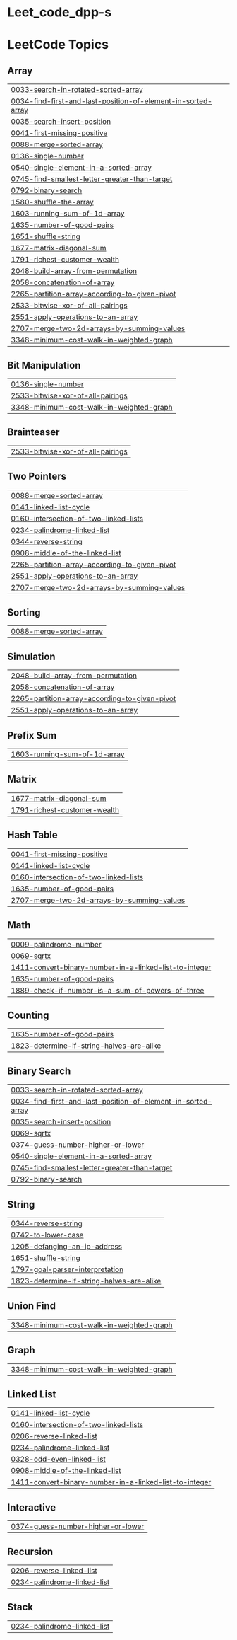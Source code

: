 # Leet_code_dpp-s
<!---LeetCode Topics Start-->
# LeetCode Topics
## Array
|  |
| ------- |
| [0033-search-in-rotated-sorted-array](https://github.com/bhavishyaverma450/Leet_code_dpp-s/tree/master/0033-search-in-rotated-sorted-array) |
| [0034-find-first-and-last-position-of-element-in-sorted-array](https://github.com/bhavishyaverma450/Leet_code_dpp-s/tree/master/0034-find-first-and-last-position-of-element-in-sorted-array) |
| [0035-search-insert-position](https://github.com/bhavishyaverma450/Leet_code_dpp-s/tree/master/0035-search-insert-position) |
| [0041-first-missing-positive](https://github.com/bhavishyaverma450/Leet_code_dpp-s/tree/master/0041-first-missing-positive) |
| [0088-merge-sorted-array](https://github.com/bhavishyaverma450/Leet_code_dpp-s/tree/master/0088-merge-sorted-array) |
| [0136-single-number](https://github.com/bhavishyaverma450/Leet_code_dpp-s/tree/master/0136-single-number) |
| [0540-single-element-in-a-sorted-array](https://github.com/bhavishyaverma450/Leet_code_dpp-s/tree/master/0540-single-element-in-a-sorted-array) |
| [0745-find-smallest-letter-greater-than-target](https://github.com/bhavishyaverma450/Leet_code_dpp-s/tree/master/0745-find-smallest-letter-greater-than-target) |
| [0792-binary-search](https://github.com/bhavishyaverma450/Leet_code_dpp-s/tree/master/0792-binary-search) |
| [1580-shuffle-the-array](https://github.com/bhavishyaverma450/Leet_code_dpp-s/tree/master/1580-shuffle-the-array) |
| [1603-running-sum-of-1d-array](https://github.com/bhavishyaverma450/Leet_code_dpp-s/tree/master/1603-running-sum-of-1d-array) |
| [1635-number-of-good-pairs](https://github.com/bhavishyaverma450/Leet_code_dpp-s/tree/master/1635-number-of-good-pairs) |
| [1651-shuffle-string](https://github.com/bhavishyaverma450/Leet_code_dpp-s/tree/master/1651-shuffle-string) |
| [1677-matrix-diagonal-sum](https://github.com/bhavishyaverma450/Leet_code_dpp-s/tree/master/1677-matrix-diagonal-sum) |
| [1791-richest-customer-wealth](https://github.com/bhavishyaverma450/Leet_code_dpp-s/tree/master/1791-richest-customer-wealth) |
| [2048-build-array-from-permutation](https://github.com/bhavishyaverma450/Leet_code_dpp-s/tree/master/2048-build-array-from-permutation) |
| [2058-concatenation-of-array](https://github.com/bhavishyaverma450/Leet_code_dpp-s/tree/master/2058-concatenation-of-array) |
| [2265-partition-array-according-to-given-pivot](https://github.com/bhavishyaverma450/Leet_code_dpp-s/tree/master/2265-partition-array-according-to-given-pivot) |
| [2533-bitwise-xor-of-all-pairings](https://github.com/bhavishyaverma450/Leet_code_dpp-s/tree/master/2533-bitwise-xor-of-all-pairings) |
| [2551-apply-operations-to-an-array](https://github.com/bhavishyaverma450/Leet_code_dpp-s/tree/master/2551-apply-operations-to-an-array) |
| [2707-merge-two-2d-arrays-by-summing-values](https://github.com/bhavishyaverma450/Leet_code_dpp-s/tree/master/2707-merge-two-2d-arrays-by-summing-values) |
| [3348-minimum-cost-walk-in-weighted-graph](https://github.com/bhavishyaverma450/Leet_code_dpp-s/tree/master/3348-minimum-cost-walk-in-weighted-graph) |
## Bit Manipulation
|  |
| ------- |
| [0136-single-number](https://github.com/bhavishyaverma450/Leet_code_dpp-s/tree/master/0136-single-number) |
| [2533-bitwise-xor-of-all-pairings](https://github.com/bhavishyaverma450/Leet_code_dpp-s/tree/master/2533-bitwise-xor-of-all-pairings) |
| [3348-minimum-cost-walk-in-weighted-graph](https://github.com/bhavishyaverma450/Leet_code_dpp-s/tree/master/3348-minimum-cost-walk-in-weighted-graph) |
## Brainteaser
|  |
| ------- |
| [2533-bitwise-xor-of-all-pairings](https://github.com/bhavishyaverma450/Leet_code_dpp-s/tree/master/2533-bitwise-xor-of-all-pairings) |
## Two Pointers
|  |
| ------- |
| [0088-merge-sorted-array](https://github.com/bhavishyaverma450/Leet_code_dpp-s/tree/master/0088-merge-sorted-array) |
| [0141-linked-list-cycle](https://github.com/bhavishyaverma450/Leet_code_dpp-s/tree/master/0141-linked-list-cycle) |
| [0160-intersection-of-two-linked-lists](https://github.com/bhavishyaverma450/Leet_code_dpp-s/tree/master/0160-intersection-of-two-linked-lists) |
| [0234-palindrome-linked-list](https://github.com/bhavishyaverma450/Leet_code_dpp-s/tree/master/0234-palindrome-linked-list) |
| [0344-reverse-string](https://github.com/bhavishyaverma450/Leet_code_dpp-s/tree/master/0344-reverse-string) |
| [0908-middle-of-the-linked-list](https://github.com/bhavishyaverma450/Leet_code_dpp-s/tree/master/0908-middle-of-the-linked-list) |
| [2265-partition-array-according-to-given-pivot](https://github.com/bhavishyaverma450/Leet_code_dpp-s/tree/master/2265-partition-array-according-to-given-pivot) |
| [2551-apply-operations-to-an-array](https://github.com/bhavishyaverma450/Leet_code_dpp-s/tree/master/2551-apply-operations-to-an-array) |
| [2707-merge-two-2d-arrays-by-summing-values](https://github.com/bhavishyaverma450/Leet_code_dpp-s/tree/master/2707-merge-two-2d-arrays-by-summing-values) |
## Sorting
|  |
| ------- |
| [0088-merge-sorted-array](https://github.com/bhavishyaverma450/Leet_code_dpp-s/tree/master/0088-merge-sorted-array) |
## Simulation
|  |
| ------- |
| [2048-build-array-from-permutation](https://github.com/bhavishyaverma450/Leet_code_dpp-s/tree/master/2048-build-array-from-permutation) |
| [2058-concatenation-of-array](https://github.com/bhavishyaverma450/Leet_code_dpp-s/tree/master/2058-concatenation-of-array) |
| [2265-partition-array-according-to-given-pivot](https://github.com/bhavishyaverma450/Leet_code_dpp-s/tree/master/2265-partition-array-according-to-given-pivot) |
| [2551-apply-operations-to-an-array](https://github.com/bhavishyaverma450/Leet_code_dpp-s/tree/master/2551-apply-operations-to-an-array) |
## Prefix Sum
|  |
| ------- |
| [1603-running-sum-of-1d-array](https://github.com/bhavishyaverma450/Leet_code_dpp-s/tree/master/1603-running-sum-of-1d-array) |
## Matrix
|  |
| ------- |
| [1677-matrix-diagonal-sum](https://github.com/bhavishyaverma450/Leet_code_dpp-s/tree/master/1677-matrix-diagonal-sum) |
| [1791-richest-customer-wealth](https://github.com/bhavishyaverma450/Leet_code_dpp-s/tree/master/1791-richest-customer-wealth) |
## Hash Table
|  |
| ------- |
| [0041-first-missing-positive](https://github.com/bhavishyaverma450/Leet_code_dpp-s/tree/master/0041-first-missing-positive) |
| [0141-linked-list-cycle](https://github.com/bhavishyaverma450/Leet_code_dpp-s/tree/master/0141-linked-list-cycle) |
| [0160-intersection-of-two-linked-lists](https://github.com/bhavishyaverma450/Leet_code_dpp-s/tree/master/0160-intersection-of-two-linked-lists) |
| [1635-number-of-good-pairs](https://github.com/bhavishyaverma450/Leet_code_dpp-s/tree/master/1635-number-of-good-pairs) |
| [2707-merge-two-2d-arrays-by-summing-values](https://github.com/bhavishyaverma450/Leet_code_dpp-s/tree/master/2707-merge-two-2d-arrays-by-summing-values) |
## Math
|  |
| ------- |
| [0009-palindrome-number](https://github.com/bhavishyaverma450/Leet_code_dpp-s/tree/master/0009-palindrome-number) |
| [0069-sqrtx](https://github.com/bhavishyaverma450/Leet_code_dpp-s/tree/master/0069-sqrtx) |
| [1411-convert-binary-number-in-a-linked-list-to-integer](https://github.com/bhavishyaverma450/Leet_code_dpp-s/tree/master/1411-convert-binary-number-in-a-linked-list-to-integer) |
| [1635-number-of-good-pairs](https://github.com/bhavishyaverma450/Leet_code_dpp-s/tree/master/1635-number-of-good-pairs) |
| [1889-check-if-number-is-a-sum-of-powers-of-three](https://github.com/bhavishyaverma450/Leet_code_dpp-s/tree/master/1889-check-if-number-is-a-sum-of-powers-of-three) |
## Counting
|  |
| ------- |
| [1635-number-of-good-pairs](https://github.com/bhavishyaverma450/Leet_code_dpp-s/tree/master/1635-number-of-good-pairs) |
| [1823-determine-if-string-halves-are-alike](https://github.com/bhavishyaverma450/Leet_code_dpp-s/tree/master/1823-determine-if-string-halves-are-alike) |
## Binary Search
|  |
| ------- |
| [0033-search-in-rotated-sorted-array](https://github.com/bhavishyaverma450/Leet_code_dpp-s/tree/master/0033-search-in-rotated-sorted-array) |
| [0034-find-first-and-last-position-of-element-in-sorted-array](https://github.com/bhavishyaverma450/Leet_code_dpp-s/tree/master/0034-find-first-and-last-position-of-element-in-sorted-array) |
| [0035-search-insert-position](https://github.com/bhavishyaverma450/Leet_code_dpp-s/tree/master/0035-search-insert-position) |
| [0069-sqrtx](https://github.com/bhavishyaverma450/Leet_code_dpp-s/tree/master/0069-sqrtx) |
| [0374-guess-number-higher-or-lower](https://github.com/bhavishyaverma450/Leet_code_dpp-s/tree/master/0374-guess-number-higher-or-lower) |
| [0540-single-element-in-a-sorted-array](https://github.com/bhavishyaverma450/Leet_code_dpp-s/tree/master/0540-single-element-in-a-sorted-array) |
| [0745-find-smallest-letter-greater-than-target](https://github.com/bhavishyaverma450/Leet_code_dpp-s/tree/master/0745-find-smallest-letter-greater-than-target) |
| [0792-binary-search](https://github.com/bhavishyaverma450/Leet_code_dpp-s/tree/master/0792-binary-search) |
## String
|  |
| ------- |
| [0344-reverse-string](https://github.com/bhavishyaverma450/Leet_code_dpp-s/tree/master/0344-reverse-string) |
| [0742-to-lower-case](https://github.com/bhavishyaverma450/Leet_code_dpp-s/tree/master/0742-to-lower-case) |
| [1205-defanging-an-ip-address](https://github.com/bhavishyaverma450/Leet_code_dpp-s/tree/master/1205-defanging-an-ip-address) |
| [1651-shuffle-string](https://github.com/bhavishyaverma450/Leet_code_dpp-s/tree/master/1651-shuffle-string) |
| [1797-goal-parser-interpretation](https://github.com/bhavishyaverma450/Leet_code_dpp-s/tree/master/1797-goal-parser-interpretation) |
| [1823-determine-if-string-halves-are-alike](https://github.com/bhavishyaverma450/Leet_code_dpp-s/tree/master/1823-determine-if-string-halves-are-alike) |
## Union Find
|  |
| ------- |
| [3348-minimum-cost-walk-in-weighted-graph](https://github.com/bhavishyaverma450/Leet_code_dpp-s/tree/master/3348-minimum-cost-walk-in-weighted-graph) |
## Graph
|  |
| ------- |
| [3348-minimum-cost-walk-in-weighted-graph](https://github.com/bhavishyaverma450/Leet_code_dpp-s/tree/master/3348-minimum-cost-walk-in-weighted-graph) |
## Linked List
|  |
| ------- |
| [0141-linked-list-cycle](https://github.com/bhavishyaverma450/Leet_code_dpp-s/tree/master/0141-linked-list-cycle) |
| [0160-intersection-of-two-linked-lists](https://github.com/bhavishyaverma450/Leet_code_dpp-s/tree/master/0160-intersection-of-two-linked-lists) |
| [0206-reverse-linked-list](https://github.com/bhavishyaverma450/Leet_code_dpp-s/tree/master/0206-reverse-linked-list) |
| [0234-palindrome-linked-list](https://github.com/bhavishyaverma450/Leet_code_dpp-s/tree/master/0234-palindrome-linked-list) |
| [0328-odd-even-linked-list](https://github.com/bhavishyaverma450/Leet_code_dpp-s/tree/master/0328-odd-even-linked-list) |
| [0908-middle-of-the-linked-list](https://github.com/bhavishyaverma450/Leet_code_dpp-s/tree/master/0908-middle-of-the-linked-list) |
| [1411-convert-binary-number-in-a-linked-list-to-integer](https://github.com/bhavishyaverma450/Leet_code_dpp-s/tree/master/1411-convert-binary-number-in-a-linked-list-to-integer) |
## Interactive
|  |
| ------- |
| [0374-guess-number-higher-or-lower](https://github.com/bhavishyaverma450/Leet_code_dpp-s/tree/master/0374-guess-number-higher-or-lower) |
## Recursion
|  |
| ------- |
| [0206-reverse-linked-list](https://github.com/bhavishyaverma450/Leet_code_dpp-s/tree/master/0206-reverse-linked-list) |
| [0234-palindrome-linked-list](https://github.com/bhavishyaverma450/Leet_code_dpp-s/tree/master/0234-palindrome-linked-list) |
## Stack
|  |
| ------- |
| [0234-palindrome-linked-list](https://github.com/bhavishyaverma450/Leet_code_dpp-s/tree/master/0234-palindrome-linked-list) |
<!---LeetCode Topics End-->